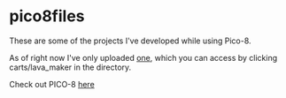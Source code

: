 # pico8files
These are some of the projects I've developed while using Pico-8.

As of right now I've only uploaded [one](https://github.com/int-nk/pico8files/blob/main/carts/Lava_maker/readme.md), which you can access by clicking carts/lava_maker in the directory.

Check out PICO-8 [here](https://www.lexaloffle.com/pico-8.php)
